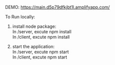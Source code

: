 DEMO:
https://main.d5p79dfkjbt1l.amplifyapp.com/

To Run locally:

1. install node package:<br />
  In /server, excute npm install <br />
  In /client, excute npm install

2. start the application:<br />
  In /server, excute npm start <br />
  In /client, excute npm start
